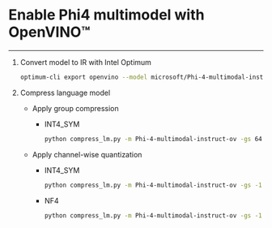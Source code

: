 # Enable Phi4 multimodel with OpenVINO™

-----

1. Convert model to IR with Intel Optimum

    ```sh
    optimum-cli export openvino --model microsoft/Phi-4-multimodal-instruct --trust-remote-code --weight-format fp16 --task image-text-to-text Phi-4-multimodal-instruct-ov
    ```

2. Compress language model

    * Apply group compression

        * INT4_SYM

            ```sh
            python compress_lm.py -m Phi-4-multimodal-instruct-ov -gs 64
            ```

    * Apply channel-wise quantization

        * INT4_SYM

            ```sh
            python compress_lm.py -m Phi-4-multimodal-instruct-ov -gs -1
            ```
        
        * NF4

            ```sh
            python compress_lm.py -m Phi-4-multimodal-instruct-ov -gs -1 -p NF4
            ```
